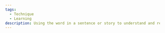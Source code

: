 ```yaml
---
tags:
  - Technique
  - Learning
description: Using the word in a sentence or story to understand and remember its meaning better
---
```

